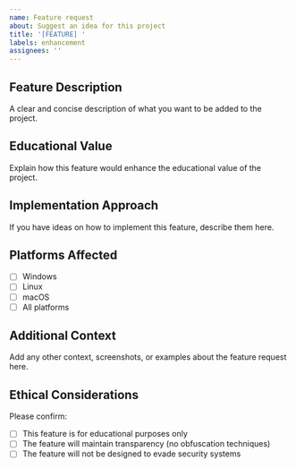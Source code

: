 ```yaml
---
name: Feature request
about: Suggest an idea for this project
title: '[FEATURE] '
labels: enhancement
assignees: ''
---
```


## Feature Description
A clear and concise description of what you want to be added to the project.

## Educational Value
Explain how this feature would enhance the educational value of the project.

## Implementation Approach
If you have ideas on how to implement this feature, describe them here.

## Platforms Affected
- [ ] Windows
- [ ] Linux
- [ ] macOS
- [ ] All platforms

## Additional Context
Add any other context, screenshots, or examples about the feature request here.

## Ethical Considerations
Please confirm:
- [ ] This feature is for educational purposes only
- [ ] The feature will maintain transparency (no obfuscation techniques)
- [ ] The feature will not be designed to evade security systems 